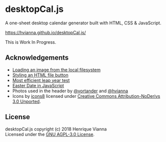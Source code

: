 desktopCal.js
=============

A one-sheet desktop calendar generator built with HTML, CSS & JavaScript.

https://hvianna.github.io/desktopCal.js/

This is Work In Progress.


## Acknowledgements

+ [Loading an image from the local filesystem](https://stackoverflow.com/a/30997752/2370385)
+ [Styling an HTML file button](https://stackoverflow.com/a/25825731/2370385)
+ [Most efficient leap year test](https://stackoverflow.com/a/11595914/2370385)
+ [Easter Date in JavaScript](https://stackoverflow.com/a/44480326/2370385)
+ Photos used in the header by [@vortander](https://github.com/Vortander) and [@hvianna](https://github.com/hvianna)
+ Icons by [icons8](https://icons8.com) licensed under [Creative Commons Attribution-NoDerivs 3.0 Unported](https://creativecommons.org/licenses/by-nd/3.0/).

## License

desktopCal.js copyright (c) 2018 Henrique Vianna<br>
Licensed under the [GNU AGPL-3.0 License](https://github.com/hvianna/desktopCal.js/blob/master/LICENSE).